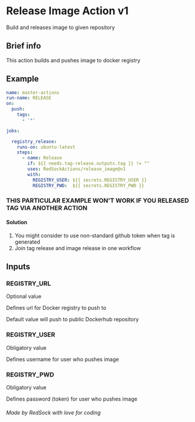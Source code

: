 # Release Image Action v1

Build and releases image to given repository

## Brief info

This action builds and pushes image to docker registry

## Example

```yaml
name: master-actions
run-name: RELEASE
on:
  push:
    tags:
      - '*'

jobs:

  registry_release:
    runs-on: ubuntu-latest
    steps:
      - name: Release
        if: ${{ needs.tag-release.outputs.tag }} != ""
        uses: RedSockActions/release_image@v1
        with:
          REGISTRY_USER: ${{ secrets.REGISTRY_USER }}
          REGISTRY_PWD:  ${{ secrets.REGISTRY_PWD }}
```
### **THIS PARTICULAR EXAMPLE WON'T WORK IF YOU RELEASED TAG VIA ANOTHER ACTION**
#### Solution
1. You might consider to use non-standard github token when tag is generated
2. Join tag release and image release in one workflow

## Inputs 

### REGISTRY_URL
Optional value

Defines url for Docker registry to push to 

Default value will push to public Dockerhub repository 

### REGISTRY_USER
Obligatory value

Defines username for user who pushes image

### REGISTRY_PWD
Obligatory value

Defines password (token) for user who pushes image

###### Made by RedSock with love for coding 